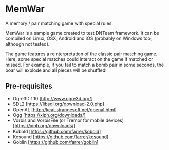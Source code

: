 # MemWar
A memory / pair matching game with special rules.

MemWar is a sample game created to test DNTeam framework. It can be compiled
on Linux, OSX, Android and iOS (probably on Windows too, although not tested).

The game features a reinterpretation of the classic pair matching game. Here,
some special matches could interact on the game if matched or missed. For
example, if you fail to match a bomb pair in some seconds, the boar will
explode and all pieces will be shuffled!

## Pre-requisites

 * Ogre3D 1.10 [http://www.ogre3d.org/]
 * SDL2 [https://libsdl.org/download-2.0.php]
 * OpenAL [http://kcat.strangesoft.net/openal.html]
 * Ogg [https://xiph.org/downloads/]
 * Vorbis and VorbisFile (or Tremor for mobile devices) [https://xiph.org/downloads/]
 * Kobold [https://github.com/farrer/kobold]
 * Kosound [https://github.com/farrer/kosound]
 * Goblin [https://github.com/farrer/goblin]


